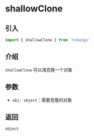 # shallowClone

## 引入

```ts
import { shallowClone } from 'tsmango'
```

## 介绍

`shallowClone` 可以浅克隆一个对象

## 参数

- `obj: object`：需要克隆的对象

## 返回

`object`
